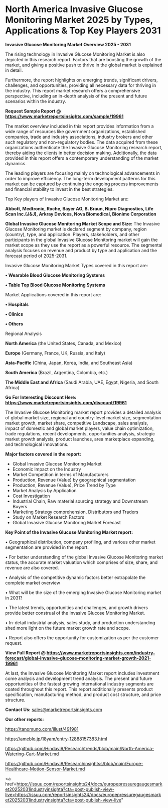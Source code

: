 # North America Invasive Glucose Monitoring Market 2025 by Types, Applications & Top Key Players 2031

<Strong> Invasive Glucose Monitoring Market Overview 2025 - 2031</strong>

The rising technology in Invasive Glucose Monitoring Market is also depicted in this research report. Factors that are boosting the growth of the market, and giving a positive push to thrive in the global market is explained in detail.

Furthermore, the report highlights on emerging trends, significant drivers, challenges, and opportunities, providing all necessary data for thriving in the industry. This report market research offers a comprehensive perspective, including an in-depth analysis of the present and future scenarios within the industry.

<strong>Request Sample Report @ <a href=https://www.marketreportsinsights.com/sample/19961>https://www.marketreportsinsights.com/sample/19961</a></strong>

The market overview included in this report provides information from a wide range of resources like government organizations, established companies, trade and industry associations, industry brokers and other such regulatory and non-regulatory bodies. The data acquired from these organizations authenticate the Invasive Glucose Monitoring research report, thereby aiding the clients in better decision making. Additionally, the data provided in this report offers a contemporary understanding of the market dynamics.

The leading players are focusing mainly on technological advancements in order to improve efficiency. The long-term development patterns for this market can be captured by continuing the ongoing process improvements and financial stability to invest in the best strategies.

Top Key players of Invasive Glucose Monitoring Market are:

<strong>Abbott, Medtronic, Roche, Bayer AG, B. Braun, Nipro Diagnostics, Life Scan Inc.(J&J), Arkray Devices, Nova Biomedical, Bionime Corporation</strong>

<strong><b>Global Invasive Glucose Monitoring Market Scope and Size:</b></strong>
The Invasive Glucose Monitoring market is declared segment by company, region (country), type, and application. Players, stakeholders, and other participants in the global Invasive Glucose Monitoring market will gain the market scope as they use the report as a powerful resource. The segmental analysis focuses on revenue and product by type and application and the forecast period of 2025-2031.

Invasive Glucose Monitoring Market Types covered in this report are:

<strong>• Wearable Blood Glucose Monitoring Systems

• Table Top Blood Glucose Monitoring Systems</strong>

Market Applications covered in this report are:

<strong>• Hospitals

• Clinics

• Others</strong> 

Regional Analysis

<strong>North America</strong> (the United States, Canada, and Mexico)

<strong>Europe</strong> (Germany, France, UK, Russia, and Italy)

<strong>Asia-Pacific</strong> (China, Japan, Korea, India, and Southeast Asia)

<strong>South America</strong> (Brazil, Argentina, Colombia, etc.)

<strong>The Middle East and Africa</strong> (Saudi Arabia, UAE, Egypt, Nigeria, and South Africa)

<strong>Go For Interesting Discount Here: <a href=https://www.marketreportsinsights.com/discount/19961>https://www.marketreportsinsights.com/discount/19961</a></strong>

The Invasive Glucose Monitoring market report provides a detailed analysis of global market size, regional and country-level market size, segmentation market growth, market share, competitive Landscape, sales analysis, impact of domestic and global market players, value chain optimization, trade regulations, recent developments, opportunities analysis, strategic market growth analysis, product launches, area marketplace expanding, and technological innovations.

<strong><b>Major factors covered in the report:</b></strong>
<ul>
  <li>Global Invasive Glucose Monitoring Market </li>
  <li>Economic Impact on the Industry</li>
  <li>Market Competition in terms of Manufacturers</li>
  <li>Production, Revenue (Value) by geographical segmentation</li>
  <li>Production, Revenue (Value), Price Trend by Type</li>
  <li>Market Analysis by Application</li>
  <li>Cost Investigation</li>
  <li>Industrial Chain, Raw material sourcing strategy and Downstream Buyers</li>
  <li>Marketing Strategy comprehension, Distributors and Traders</li>
  <li>Study on Market Research Factors</li>
  <li>Global Invasive Glucose Monitoring Market Forecast</li>
</ul>

<strong><b>Key Point of the Invasive Glucose Monitoring Market report:</b></strong>

• Geographical distribution, company profiling, and various other market segmentation are provided in the report.

• For better understanding of the global Invasive Glucose Monitoring market status, the accurate market valuation which comprises of size, share, and revenue are also covered.

• Analysis of the competitive dynamic factors better extrapolate the complete market overview

• What will be the size of the emerging Invasive Glucose Monitoring market in 2031?

• The latest trends, opportunities and challenges, and growth drivers provide better construal of the Invasive Glucose Monitoring Market.

• In-detail industrial analysis, sales study, and production understanding shed more light on the future market growth rate and scope.

• Report also offers the opportunity for customization as per the customer request.

<strong><b>View Full Report @ <a href=https://www.marketreportsinsights.com/industry-forecast/global-invasive-glucose-monitoring-market-growth-2021-19961>https://www.marketreportsinsights.com/industry-forecast/global-invasive-glucose-monitoring-market-growth-2021-19961</a></b></strong>


At last, the Invasive Glucose Monitoring Market report includes investment come analysis and development trend analysis. The present and future opportunities of the fastest growing international industry segments are coated throughout this report. This report additionally presents product specification, manufacturing method, and product cost structure, and price structure.

<strong>Contact Us:</strong>
sales@marketreportsinsights.com

<strong>Our other reports:</strong>

<a href=https://tanomuno.com/illust/491981>https://tanomuno.com/illust/491981</a>

<a href=https://ameblo.jp/18yam/entry-12888157383.html>https://ameblo.jp/18yam/entry-12888157383.html</a>

<a href=https://github.com/Hindavi9/Researchtrends/blob/main/North-America-Watering-Cart-Market.md>https://github.com/Hindavi9/Researchtrends/blob/main/North-America-Watering-Cart-Market.md</a>

<a href=https://github.com/Hindavi8/Researchinsightss/blob/main/Europe-Healthcare-Motion-Sensor-Market.md>https://github.com/Hindavi8/Researchinsightss/blob/main/Europe-Healthcare-Motion-Sensor-Market.md</a>

<a href=https://issuu.com/reportsinsights24/docs/europepressuregaugesmarket20252031industryinsighta?cta=post-publish-view-live>https://issuu.com/reportsinsights24/docs/europepressuregaugesmarket20252031industryinsighta?cta=post-publish-view-live</a>"
